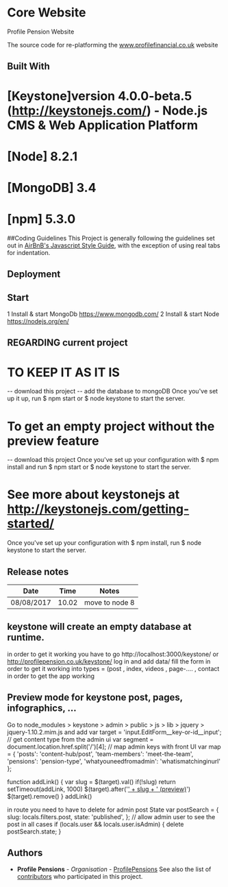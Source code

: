 # Core Website
Profile Pension Website 

The source code for re-platforming the www.profilefinancial.co.uk website

## Built With

# [Keystone]version 4.0.0-beta.5 (http://keystonejs.com/) - Node.js CMS & Web Application Platform
# [Node] 8.2.1
# [MongoDB] 3.4
# [npm]  5.3.0

##Coding Guidelines
This Project is generally following the guidelines set out in [AirBnB's Javascript Style Guide](https://github.com/airbnb/javascript), with the exception of using real tabs for indentation.

## Deployment


## Start
1 Install & start MongoDb https://www.mongodb.com/ 
2 Install & start Node https://nodejs.org/en/

## REGARDING current project 
# TO KEEP IT AS IT IS 
 -- download this project
 -- add the database to mongoDB 
   Once you've set up it up, run $ npm start or  $ node keystone to start the server.
   
# To get an empty project without the preview feature  
  -- download this project
  Once you've set up your configuration with $ npm install and run $ npm start or  $ node keystone to start the server.
 
# See more about keystonejs at http://keystonejs.com/getting-started/ 


Once you've set up your configuration with $ npm install, run  $ node keystone to start the server. 


## Release notes

Date          | Time          | Notes
------------- | ------------- | ------------- 
08/08/2017    | 10.02         | move to node 8

## keystone will create an empty database at runtime. 
in order to get it working you have to go http://localhost:3000/keystone/ or http://profilepension.co.uk/keystone/
log in and add data/ fill the form in order to get it working into types = (post , index, videos , page-.... , contact in order to get the app working

## Preview mode for keystone post, pages, infographics, ...
 Go to node_modules > keystone > admin > public > js > lib > jquery > jquery-1.10.2.mim.js 
 and add 
 var target = 'input.EditForm__key-or-id__input';
 // get content type from the admin ui
 var segment = document.location.href.split('/')[4];
 // map admin keys with front UI
 var map = {
 	'posts': 'content-hub/post',
 	'team-members': 'meet-the-team',
 	'pensions': 'pension-type',
 	'whatyouneedfromadmin': 'whatismatchinginurl'
 };
 
 function addLink() {
 	var slug = $(target).val()
 	if(!slug) return setTimeout(addLink, 1000)
 	$(target).after('<a title="Preview" href="/' + map[segment] + '/' + slug + '" target="_blank">' + slug + ' (preview)</a>')
 	$(target).remove()
 }
 addLink()
 
 
 in route you need to have to delete for admin post State
 	var postSearch = {
 			slug: locals.filters.post,
 			state: 'published',
 		};
 		// allow admin user to see the post in all cases
 		if (locals.user && locals.user.isAdmin) {
 			delete postSearch.state;
 		}

## Authors

* **Profile Pensions** - *Organisation* - [ProfilePensions](https://github.com/ProfileFinancial)
See also the list of [contributors](https://github.com/ProfilePensions/core-website/graphs/contributors) who participated in this project.
